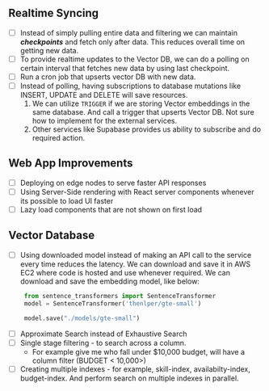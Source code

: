 ## Realtime Syncing

- [ ] Instead of simply pulling entire data and filtering we can maintain _**checkpoints**_ and fetch only after data. This reduces overall time on getting new data.
- [ ] To provide realtime updates to the Vector DB, we can do a polling on certain interval that fetches new data by using last checkpoint.
- [ ] Run a cron job that upserts vector DB with new data.
- [ ] Instead of polling, having subscriptions to database mutations like INSERT, UPDATE and DELETE will save resources.
  1. We can utilize `TRIGGER` if we are storing Vector embeddings in the same database. And call a trigger that upserts Vector DB. Not sure how to implement for the external services.
  2. Other services like Supabase provides us ability to subscribe and do required action.

## Web App Improvements

- [ ] Deploying on edge nodes to serve faster API responses
- [ ] Using Server-Side rendering with React server components whenever its possible to load UI faster
- [ ] Lazy load components that are not shown on first load

## Vector Database

- [ ] Using downloaded model instead of making an API call to the service every time reduces the latency. We can download and save it in AWS EC2 where code is hosted and use whenever required.
  We can download and save the embedding model, like below:
  ```python
   from sentence_transformers import SentenceTransformer
   model = SentenceTransformer('thenlper/gte-small')

   model.save("./models/gte-small")
  ``` 
- [ ] Approximate Search instead of Exhaustive Search
- [ ] Single stage filtering - to search across a column.
  - For example give me who fall under $10,000 budget, will have a column filter (BUDGET < 10,000>)
- [ ] Creating multiple indexes - for example, skill-index, availabilty-index, budget-index. And perform search on multiple indexes in parallel.

